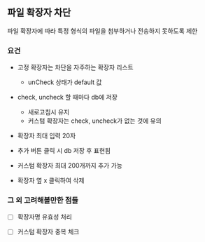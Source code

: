 ## 파일 확장자 차단
파일 확장자에 따라 특정 형식의 파일을 첨부하거나 전송하지 못하도록 제한

### 요건
- 고정 확장자는 차단을 자주하는 확장자 리스트
    - unCheck 상태가 default 값
- check, uncheck 할 때마다 db에 저장
    - 새로고침시 유지
    - 커스텀 확장자는 check, uncheck가 없는 것에 유의

- 확장자 최대 입력 20자
- 추가 버튼 클릭 시 db 저장 후 표현됨

- 커스텀 확장자 최대 200개까지 추가 가능
- 확장자 옆 x 클릭하여 삭제

### 그 외 고려해볼만한 점들
- [ ] 확장자명 유효성 처리
- [ ] 커스텀 확장자 중복 체크

